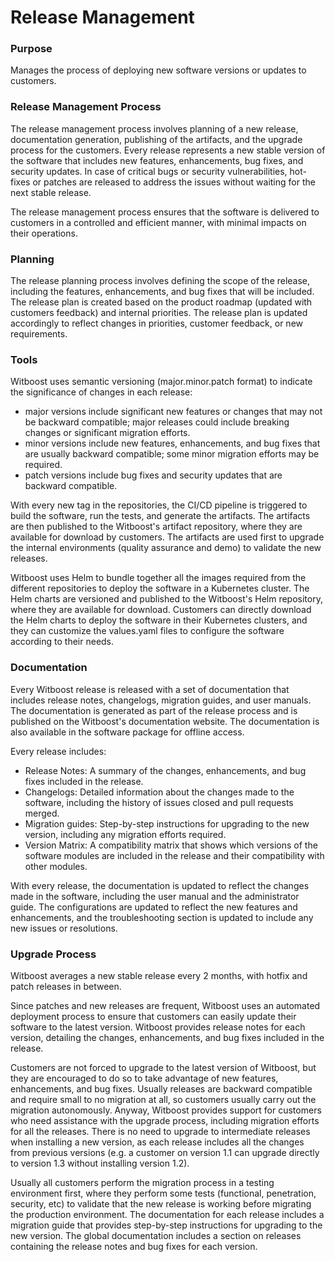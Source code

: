 # Release Management

### Purpose

Manages the process of deploying new software versions or updates to customers.

### Release Management Process

The release management process involves planning of a new release, documentation generation, publishing of the artifacts, and the upgrade process for the customers. Every release represents a new stable version of the software that includes new features, enhancements, bug fixes, and security updates. In case of critical bugs or security vulnerabilities, hot-fixes or patches are released to address the issues without waiting for the next stable release.

The release management process ensures that the software is delivered to customers in a controlled and efficient manner, with minimal impacts on their operations.

### Planning

The release planning process involves defining the scope of the release, including the features, enhancements, and bug fixes that will be included. The release plan is created based on the product roadmap (updated with customers feedback) and internal priorities. The release plan is updated accordingly to reflect changes in priorities, customer feedback, or new requirements.

### Tools

Witboost uses semantic versioning (major.minor.patch format) to indicate the significance of changes in each release:
- major versions include significant new features or changes that may not be backward compatible; major releases could include breaking changes or significant migration efforts.
- minor versions include new features, enhancements, and bug fixes that are usually backward compatible; some minor migration efforts may be required.
- patch versions include bug fixes and security updates that are backward compatible.

With every new tag in the repositories, the CI/CD pipeline is triggered to build the software, run the tests, and generate the artifacts. The artifacts are then published to the Witboost's artifact repository, where they are available for download by customers. The artifacts are used first to upgrade the internal environments (quality assurance and demo) to validate the new releases.

Witboost uses Helm to bundle together all the images required from the different repositories to deploy the software in a Kubernetes cluster. The Helm charts are versioned and published to the Witboost's Helm repository, where they are available for download. Customers can directly download the Helm charts to deploy the software in their Kubernetes clusters, and they can customize the values.yaml files to configure the software according to their needs.

### Documentation

Every Witboost release is released with a set of documentation that includes release notes, changelogs, migration guides, and user manuals. The documentation is generated as part of the release process and is published on the Witboost's documentation website. The documentation is also available in the software package for offline access.

Every release includes:
- Release Notes: A summary of the changes, enhancements, and bug fixes included in the release.
- Changelogs: Detailed information about the changes made to the software, including the history of issues closed and pull requests merged.
- Migration guides: Step-by-step instructions for upgrading to the new version, including any migration efforts required.
- Version Matrix: A compatibility matrix that shows which versions of the software modules are included in the release and their compatibility with other modules.

With every release, the documentation is updated to reflect the changes made in the software, including the user manual and the administrator guide. The configurations are updated to reflect the new features and enhancements, and the troubleshooting section is updated to include any new issues or resolutions.

### Upgrade Process

Witboost averages a new stable release every 2 months, with hotfix and patch releases in between.

Since patches and new releases are frequent, Witboost uses an automated deployment process to ensure that customers can easily update their software to the latest version. Witboost provides release notes for each version, detailing the changes, enhancements, and bug fixes included in the release.

Customers are not forced to upgrade to the latest version of Witboost, but they are encouraged to do so to take advantage of new features, enhancements, and bug fixes. Usually releases are backward compatible and require small to no migration at all, so customers usually carry out the migration autonomously. Anyway, Witboost provides support for customers who need assistance with the upgrade process, including migration efforts for all the releases. There is no need to upgrade to intermediate releases when installing a new version, as each release includes all the changes from previous versions (e.g. a customer on version 1.1 can upgrade directly to version 1.3 without installing version 1.2).

Usually all customers perform the migration process in a testing environment first, where they perform some tests (functional, penetration, security, etc) to validate that the new release is working before migrating the production environment. The documentation for each release includes a migration guide that provides step-by-step instructions for upgrading to the new version. The global documentation includes a section on releases containing the release notes and bug fixes for each version.
